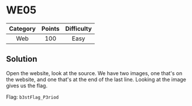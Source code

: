 # WE05

| Category | Points | Difficulty |
| :------: | :----: | :--------: |
| Web | 100 | Easy |

## Solution

Open the website, look at the source. We have two images, one that's on the website, and one that's at the end of the last line. Looking at the image gives us the flag.

Flag: `b3stFlag_P3riod`
